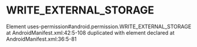 # WRITE_EXTERNAL_STORAGE
 Element uses-permission#android.permission.WRITE_EXTERNAL_STORAGE at AndroidManifest.xml:42:5-108 duplicated with element declared at AndroidManifest.xml:36:5-81
